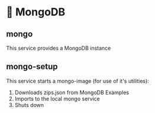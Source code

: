 # 🍃 MongoDB

## mongo

This service provides a MongoDB instance

## mongo-setup

This service starts a mongo-image (for use of it's utilities):

1. Downloads zips.json from MongoDB Examples
2. Imports to the local mongo service
3. Shuts down
